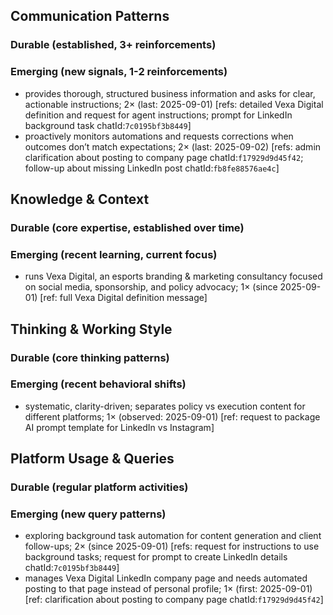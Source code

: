 ## Communication Patterns
### Durable (established, 3+ reinforcements)

### Emerging (new signals, 1-2 reinforcements)
- provides thorough, structured business information and asks for clear, actionable instructions; 2× (last: 2025-09-01) [refs: detailed Vexa Digital definition and request for agent instructions; prompt for LinkedIn background task chatId:`7c0195bf3b8449`]
- proactively monitors automations and requests corrections when outcomes don’t match expectations; 2× (last: 2025-09-02) [refs: admin clarification about posting to company page chatId:`f17929d9d45f42`; follow-up about missing LinkedIn post chatId:`fb8fe88576ae4c`]

## Knowledge & Context
### Durable (core expertise, established over time)

### Emerging (recent learning, current focus)
- runs Vexa Digital, an esports branding & marketing consultancy focused on social media, sponsorship, and policy advocacy; 1× (since 2025-09-01) [ref: full Vexa Digital definition message]

## Thinking & Working Style
### Durable (core thinking patterns)

### Emerging (recent behavioral shifts)
- systematic, clarity-driven; separates policy vs execution content for different platforms; 1× (observed: 2025-09-01) [ref: request to package AI prompt template for LinkedIn vs Instagram]

## Platform Usage & Queries
### Durable (regular platform activities)

### Emerging (new query patterns)
- exploring background task automation for content generation and client follow-ups; 2× (since 2025-09-01) [refs: request for instructions to use background tasks; request for prompt to create LinkedIn details chatId:`7c0195bf3b8449`]
- manages Vexa Digital LinkedIn company page and needs automated posting to that page instead of personal profile; 1× (first: 2025-09-01) [ref: clarification about posting to company page chatId:`f17929d9d45f42`]
